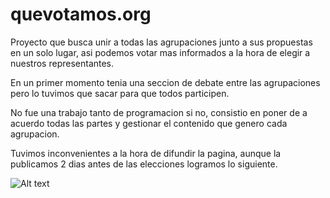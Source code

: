 # quevotamos.org

Proyecto que busca unir a todas las agrupaciones junto a sus propuestas en un solo lugar, asi podemos votar mas informados a la hora de elegir a nuestros representantes.

En un primer momento tenia una seccion de debate entre las agrupaciones pero lo tuvimos que sacar para que todos participen.

No fue una trabajo tanto de programacion si no, consistio en poner de a acuerdo todas las partes y gestionar el contenido que genero cada agrupacion.

Tuvimos inconvenientes a la hora de difundir la pagina, aunque la publicamos 2 dias antes de las elecciones logramos lo siguiente.

![Alt text](https://k60.kn3.net/C/D/9/B/1/1/33E.png "Estadisticas")
